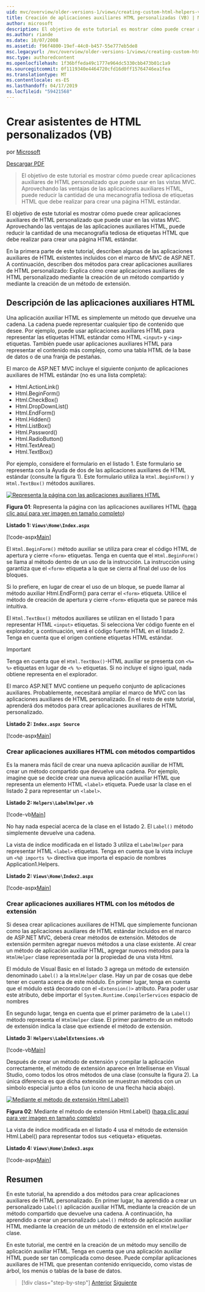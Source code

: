 ```yaml
---
uid: mvc/overview/older-versions-1/views/creating-custom-html-helpers-vb
title: Creación de aplicaciones auxiliares HTML personalizadas (VB) | Microsoft Docs
author: microsoft
description: El objetivo de este tutorial es mostrar cómo puede crear aplicaciones auxiliares de HTML personalizado que puede usar en las vistas MVC. Aprovechando las ventajas de la aplicación auxiliar HTML...
ms.author: riande
ms.date: 10/07/2008
ms.assetid: f96f4800-19ef-44c0-b457-55e777eb5de8
msc.legacyurl: /mvc/overview/older-versions-1/views/creating-custom-html-helpers-vb
msc.type: authoredcontent
ms.openlocfilehash: 1f36bffeda49c1777e964dc5330cbb473b01c1a9
ms.sourcegitcommit: 0f1119340e4464720cfd16d0ff15764746ea1fea
ms.translationtype: MT
ms.contentlocale: es-ES
ms.lasthandoff: 04/17/2019
ms.locfileid: "59421568"
---
```

# <a name="creating-custom-html-helpers-vb"></a>Crear asistentes de HTML personalizados (VB)

por [Microsoft](https://github.com/microsoft)

[Descargar PDF](http://download.microsoft.com/download/1/1/f/11f721aa-d749-4ed7-bb89-a681b68894e6/ASPNET_MVC_Tutorial_9_VB.pdf)

> El objetivo de este tutorial es mostrar cómo puede crear aplicaciones auxiliares de HTML personalizado que puede usar en las vistas MVC. Aprovechando las ventajas de las aplicaciones auxiliares HTML, puede reducir la cantidad de una mecanografía tediosa de etiquetas HTML que debe realizar para crear una página HTML estándar.


El objetivo de este tutorial es mostrar cómo puede crear aplicaciones auxiliares de HTML personalizado que puede usar en las vistas MVC. Aprovechando las ventajas de las aplicaciones auxiliares HTML, puede reducir la cantidad de una mecanografía tediosa de etiquetas HTML que debe realizar para crear una página HTML estándar.

En la primera parte de este tutorial, describen algunas de las aplicaciones auxiliares de HTML existentes incluidos con el marco de MVC de ASP.NET. A continuación, describen dos métodos para crear aplicaciones auxiliares de HTML personalizado: Explica cómo crear aplicaciones auxiliares de HTML personalizado mediante la creación de un método compartido y mediante la creación de un método de extensión.

## <a name="understanding-html-helpers"></a>Descripción de las aplicaciones auxiliares HTML

Una aplicación auxiliar HTML es simplemente un método que devuelve una cadena. La cadena puede representar cualquier tipo de contenido que desee. Por ejemplo, puede usar aplicaciones auxiliares HTML para representar las etiquetas HTML estándar como HTML `<input>` y `<img>` etiquetas. También puede usar aplicaciones auxiliares HTML para representar el contenido más complejo, como una tabla HTML de la base de datos o de una franja de pestañas.

El marco de ASP.NET MVC incluye el siguiente conjunto de aplicaciones auxiliares de HTML estándar (no es una lista completa):

- Html.ActionLink()
- Html.BeginForm()
- Html.CheckBox()
- Html.DropDownList()
- Html.EndForm()
- Html.Hidden()
- Html.ListBox()
- Html.Password()
- Html.RadioButton()
- Html.TextArea()
- Html.TextBox()

Por ejemplo, considere el formulario en el listado 1. Este formulario se representa con la Ayuda de dos de las aplicaciones auxiliares de HTML estándar (consulte la figura 1). Este formulario utiliza la `Html.BeginForm()` y `Html.TextBox()` métodos auxiliares.


[![Representa la página con las aplicaciones auxiliares HTML](creating-custom-html-helpers-vb/_static/image2.png)](creating-custom-html-helpers-vb/_static/image1.png)

**Figura 01**: Representa la página con las aplicaciones auxiliares HTML ([haga clic aquí para ver imagen en tamaño completo](creating-custom-html-helpers-vb/_static/image3.png))


**Listado 1: `Views\Home\Index.aspx`**

[!code-aspx[Main](creating-custom-html-helpers-vb/samples/sample1.aspx)]

El `Html.BeginForm()` método auxiliar se utiliza para crear el código HTML de apertura y cierre `<form>` etiquetas. Tenga en cuenta que el `Html.BeginForm()` se llama al método dentro de un uso de la instrucción. La instrucción using garantiza que el `<form>` etiqueta a la que se cierra al final del uso de los bloques.

Si lo prefiere, en lugar de crear el uso de un bloque, se puede llamar al método auxiliar Html.EndForm() para cerrar el `<form>` etiqueta. Utilice el método de creación de apertura y cierre `<form>` etiqueta que se parece más intuitiva.

El `Html.TextBox()` métodos auxiliares se utilizan en el listado 1 para representar HTML `<input>` etiquetas. Si selecciona Ver código fuente en el explorador, a continuación, verá el código fuente HTML en el listado 2. Tenga en cuenta que el origen contiene etiquetas HTML estándar.

> [!IMPORTANT]
> Tenga en cuenta que el `Html.TextBox()`-HTML auxiliar se presenta con `<%= %>` etiquetas en lugar de `<% %>` etiquetas. Si no incluye el signo igual, nada obtiene representa en el explorador.

El marco ASP.NET MVC contiene un pequeño conjunto de aplicaciones auxiliares. Probablemente, necesitará ampliar el marco de MVC con las aplicaciones auxiliares de HTML personalizado. En el resto de este tutorial, aprenderá dos métodos para crear aplicaciones auxiliares de HTML personalizado.

**Listado 2: `Index.aspx Source`**

[!code-aspx[Main](creating-custom-html-helpers-vb/samples/sample2.aspx)]

### <a name="creating-html-helpers-with-shared-methods"></a>Crear aplicaciones auxiliares HTML con métodos compartidos

Es la manera más fácil de crear una nueva aplicación auxiliar de HTML crear un método compartido que devuelve una cadena. Por ejemplo, imagine que se decide crear una nueva aplicación auxiliar HTML que representa un elemento HTML `<label>` etiqueta. Puede usar la clase en el listado 2 para representar un `<label>`.

**Listado 2: `Helpers\LabelHelper.vb`**

[!code-vb[Main](creating-custom-html-helpers-vb/samples/sample3.vb)]

No hay nada especial acerca de la clase en el listado 2. El `Label()` método simplemente devuelve una cadena.

La vista de índice modificada en el listado 3 utiliza el `LabelHelper` para representar HTML `<label>` etiquetas. Tenga en cuenta que la vista incluye un `<%@ imports %>` directiva que importa el espacio de nombres Application1.Helpers.

**Listado 2: `Views\Home\Index2.aspx`**

[!code-aspx[Main](creating-custom-html-helpers-vb/samples/sample4.aspx)]

### <a name="creating-html-helpers-with-extension-methods"></a>Crear aplicaciones auxiliares HTML con los métodos de extensión

Si desea crear aplicaciones auxiliares de HTML que simplemente funcionan como las aplicaciones auxiliares de HTML estándar incluidos en el marco de ASP.NET MVC, deberá crear métodos de extensión. Métodos de extensión permiten agregar nuevos métodos a una clase existente. Al crear un método de aplicación auxiliar HTML, agregar nuevos métodos para la `HtmlHelper` clase representada por la propiedad de una vista Html.

El módulo de Visual Basic en el listado 3 agrega un método de extensión denominado `Label()` a la `HtmlHelper` clase. Hay un par de cosas que debe tener en cuenta acerca de este módulo. En primer lugar, tenga en cuenta que el módulo está decorado con el `<Extension()>` atributo. Para poder usar este atributo, debe importar el `System.Runtime.CompilerServices` espacio de nombres

En segundo lugar, tenga en cuenta que el primer parámetro de la `Label()` método representa el `HtmlHelper` clase. El primer parámetro de un método de extensión indica la clase que extiende el método de extensión.

**Listado 3: `Helpers\LabelExtensions.vb`**

[!code-vb[Main](creating-custom-html-helpers-vb/samples/sample5.vb)]

Después de crear un método de extensión y compilar la aplicación correctamente, el método de extensión aparece en Intellisense en Visual Studio, como todos los otros métodos de una clase (consulte la figura 2). La única diferencia es que dicha extensión se muestran métodos con un símbolo especial junto a ellos (un icono de una flecha hacia abajo).


[![Mediante el método de extensión Html.Label()](creating-custom-html-helpers-vb/_static/image5.png)](creating-custom-html-helpers-vb/_static/image4.png)

**Figura 02**: Mediante el método de extensión Html.Label() ([haga clic aquí para ver imagen en tamaño completo](creating-custom-html-helpers-vb/_static/image6.png))


La vista de índice modificada en el listado 4 usa el método de extensión Html.Label() para representar todos sus &lt;etiqueta&gt; etiquetas.

**Listado 4: `Views\Home\Index3.aspx`**

[!code-aspx[Main](creating-custom-html-helpers-vb/samples/sample6.aspx)]

## <a name="summary"></a>Resumen

En este tutorial, ha aprendido a dos métodos para crear aplicaciones auxiliares de HTML personalizado. En primer lugar, ha aprendido a crear un personalizado `Label()` aplicación auxiliar HTML mediante la creación de un método compartido que devuelve una cadena. A continuación, ha aprendido a crear un personalizado `Label()` método de aplicación auxiliar HTML mediante la creación de un método de extensión en el `HtmlHelper` clase.

En este tutorial, me centré en la creación de un método muy sencillo de aplicación auxiliar HTML. Tenga en cuenta que una aplicación auxiliar HTML puede ser tan complicada como desee. Puede compilar aplicaciones auxiliares de HTML que presentan contenido enriquecido, como vistas de árbol, los menús o tablas de la base de datos.

> [!div class="step-by-step"]
> [Anterior](asp-net-mvc-views-overview-vb.md)
> [Siguiente](using-the-tagbuilder-class-to-build-html-helpers-vb.md)
